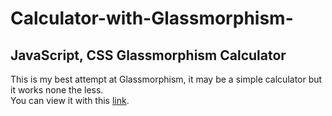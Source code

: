 # Calculator-with-Glassmorphism-
## JavaScript, CSS Glassmorphism Calculator
This is my best attempt at Glassmorphism, it may be a simple calculator but it works none the less. <br>
You can view it with this [link](https://sh1k44r.github.io/Calculator-with-Glassmorphism-).
